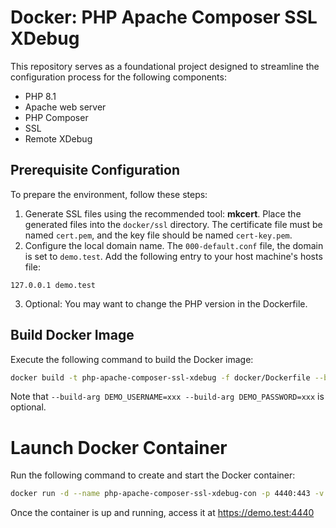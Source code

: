 # Docker: PHP Apache Composer SSL XDebug

This repository serves as a foundational project designed to streamline the configuration process for the following components:
- PHP 8.1
- Apache web server
- PHP Composer
- SSL
- Remote XDebug

## Prerequisite Configuration
To prepare the environment, follow these steps:
1. Generate SSL files using the recommended tool: **mkcert**. Place the generated files into the `docker/ssl` directory. The certificate file must be named `cert.pem`, and the key file should be named `cert-key.pem`.
2. Configure the local domain name. The `000-default.conf` file, the domain is set to `demo.test`. Add the following entry to your host machine's hosts file:
  ```
  127.0.0.1 demo.test
  ```
3. Optional: You may want to change the PHP version in the Dockerfile.

## Build Docker Image
Execute the following command to build the Docker image:
```bash
docker build -t php-apache-composer-ssl-xdebug -f docker/Dockerfile --build-arg DEMO_USERNAME=xxx --build-arg DEMO_PASSWORD=xxx .
```
Note that `--build-arg DEMO_USERNAME=xxx --build-arg DEMO_PASSWORD=xxx` is optional.

# Launch Docker Container
Run the following command to create and start the Docker container:
```bash
docker run -d --name php-apache-composer-ssl-xdebug-con -p 4440:443 -v "$(pwd)":/var/www/html php-apache-composer-ssl-xdebug
```

Once the container is up and running, access it at https://demo.test:4440
